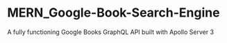 # MERN_Google-Book-Search-Engine
A fully functioning Google Books GraphQL API built with Apollo Server 3
